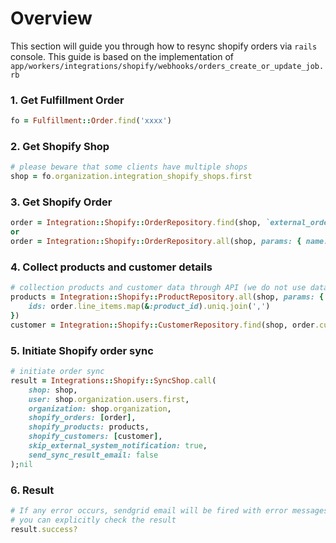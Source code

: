 # Overview
This section will guide you through how to resync shopify orders via `rails` console. This guide is based on the implementation of `app/workers/integrations/shopify/webhooks/orders_create_or_update_job.rb`

### 1. Get Fulfillment Order
```ruby
fo = Fulfillment::Order.find('xxxx')
```
### 2. Get Shopify Shop
```ruby
# please beware that some clients have multiple shops
shop = fo.organization.integration_shopify_shops.first
```

### 3. Get Shopify Order
```ruby
order = Integration::Shopify::OrderRepository.find(shop, `external_order_id`)
or
order = Integration::Shopify::OrderRepository.all(shop, params: { name: `external_order_number`, status: :any })
```

### 4. Collect products and customer details
```ruby
# collection products and customer data through API (we do not use data from webhook)
products = Integration::Shopify::ProductRepository.all(shop, params: {
    ids: order.line_items.map(&:product_id).uniq.join(',')
})
customer = Integration::Shopify::CustomerRepository.find(shop, order.customer.id)
```

### 5. Initiate Shopify order sync
```ruby
# initiate order sync
result = Integrations::Shopify::SyncShop.call(
    shop: shop,
    user: shop.organization.users.first,
    organization: shop.organization,
    shopify_orders: [order],
    shopify_products: products,
    shopify_customers: [customer],
    skip_external_system_notification: true,
    send_sync_result_email: false
);nil
```

### 6. Result
```ruby
# If any error occurs, sendgrid email will be fired with error messages
# you can explicitly check the result
result.success?
```